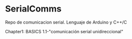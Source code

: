 # SerialComms
Repo de comunicacion serial. Lenguaje de Arduino y C++/C

Chapter1: BASICS
 1.1-"comunicación serial unidireccional"
